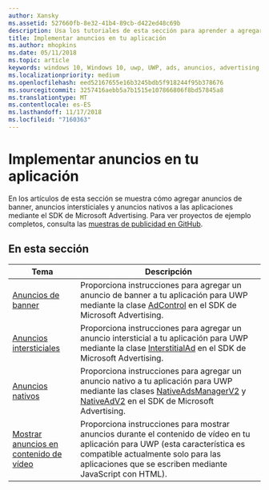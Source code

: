 ```yaml
---
author: Xansky
ms.assetid: 527660fb-8e32-41b4-89cb-d422ed48c69b
description: Usa los tutoriales de esta sección para aprender a agregar anuncios de banner, anuncios intersticiales y anuncios nativos a las aplicaciones mediante el SDK de Microsoft Advertising.
title: Implementar anuncios en tu aplicación
ms.author: mhopkins
ms.date: 05/11/2018
ms.topic: article
keywords: windows 10, Windows 10, uwp, UWP, ads, anuncios, advertising, publicidad, walkthroughs, tutoriales
ms.localizationpriority: medium
ms.openlocfilehash: eed52167655e16b3245bdb5f918244f95b378676
ms.sourcegitcommit: 3257416aebb5a7b1515e107866806f8bd57845a8
ms.translationtype: MT
ms.contentlocale: es-ES
ms.lasthandoff: 11/17/2018
ms.locfileid: "7160363"
---
```

# <a name="implement-ads-in-your-app"></a>Implementar anuncios en tu aplicación

En los artículos de esta sección se muestra cómo agregar anuncios de banner, anuncios intersticiales y anuncios nativos a las aplicaciones mediante el SDK de Microsoft Advertising. Para ver proyectos de ejemplo completos, consulta las [muestras de publicidad en GitHub](http://aka.ms/githubads).

## <a name="in-this-section"></a>En esta sección

|  Tema    | Descripción |               
|----------|-------|
| [Anuncios de banner](banner-ads.md)     | Proporciona instrucciones para agregar un anuncio de banner a tu aplicación para UWP mediante la clase [AdControl](https://docs.microsoft.com/uwp/api/microsoft.advertising.winrt.ui.adcontrol) en el SDK de Microsoft Advertising.        |
| [Anuncios intersticiales](interstitial-ads.md)    | Proporciona instrucciones para agregar un anuncio intersticial a tu aplicación para UWP mediante la clase [InterstitialAd](https://docs.microsoft.com/uwp/api/microsoft.advertising.winrt.ui.interstitialad) en el SDK de Microsoft Advertising.       |
| [Anuncios nativos](native-ads.md)       | Proporciona instrucciones para agregar un anuncio nativo a tu aplicación para UWP mediante las clases [NativeAdsManagerV2](https://docs.microsoft.com/uwp/api/microsoft.advertising.winrt.ui.nativeadsmanagerv2) y [NativeAdV2](https://docs.microsoft.com/uwp/api/microsoft.advertising.winrt.ui.nativeadv2) en el SDK de Microsoft Advertising.  |
| [Mostrar anuncios en contenido de vídeo](add-advertisements-to-video-content.md)     |  Proporciona instrucciones para mostrar anuncios durante el contenido de vídeo en tu aplicación para UWP (esta característica es compatible actualmente solo para las aplicaciones que se escriben mediante JavaScript con HTML). |



 

 
